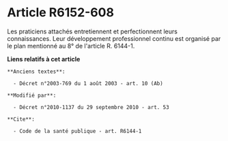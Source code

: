 # Article R6152-608

Les praticiens attachés entretiennent et perfectionnent leurs connaissances. Leur développement professionnel continu est
organisé par le plan mentionné au 8° de l'article R. 6144-1.

**Liens relatifs à cet article**

	**Anciens textes**:

	  - Décret n°2003-769 du 1 août 2003 - art. 10 (Ab)

	**Modifié par**:

	  - Décret n°2010-1137 du 29 septembre 2010 - art. 53

	**Cite**:

	  - Code de la santé publique - art. R6144-1
